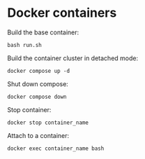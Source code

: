 # Docker containers
Build the base container:
````
bash run.sh
````
Build the container cluster in detached mode:
````
docker compose up -d
````
Shut down compose:
````
docker compose down
````
Stop container:
````
docker stop container_name
````
Attach to a container:
````
docker exec container_name bash
````